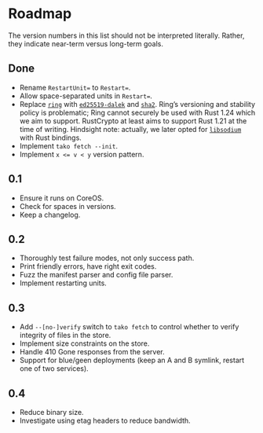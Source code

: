 # Roadmap

The version numbers in this list should not be interpreted literally. Rather,
they indicate near-term versus long-term goals.

## Done

 * Rename `RestartUnit=` to `Restart=`.
 * Allow space-separated units in `Restart=`.
 * Replace [`ring`][ring] with [`ed25519-dalek`][dalek] and [`sha2`][sha2].
   Ring’s versioning and stability policy is problematic; Ring cannot securely
   be used with Rust 1.24 which we aim to support. RustCrypto at least aims to
   support Rust 1.21 at the time of writing. Hindsight note: actually, we later
   opted for [`libsodium`][sodium] with Rust bindings.
 * Implement `tako fetch --init`.
 * Implement `x <= v < y` version pattern.

## 0.1

 * Ensure it runs on CoreOS.
 * Check for spaces in versions.
 * Keep a changelog.

## 0.2

 * Thoroughly test failure modes, not only success path.
 * Print friendly errors, have right exit codes.
 * Fuzz the manifest parser and config file parser.
 * Implement restarting units.

## 0.3

 * Add `--[no-]verify` switch to `tako fetch` to control whether to verify
   integrity of files in the store.
 * Implement size constraints on the store.
 * Handle 410 Gone responses from the server.
 * Support for blue/geen deployments (keep an A and B symlink, restart one of
   two services).

## 0.4

 * Reduce binary size.
 * Investigate using etag headers to reduce bandwidth.

[ring]:   https://github.com/briansmith/ring
[dalek]:  https://github.com/dalek-cryptography/ed25519-dalek
[sha2]:   https://github.com/RustCrypto/hashes
[sodium]: https://libsodium.org
